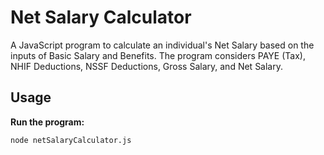 # Net Salary Calculator

A JavaScript program to calculate an individual's Net Salary based on the inputs of Basic Salary and Benefits. The program considers PAYE (Tax), NHIF Deductions, NSSF Deductions, Gross Salary, and Net Salary.

## Usage

**Run the program:**

   ```bash
   node netSalaryCalculator.js
